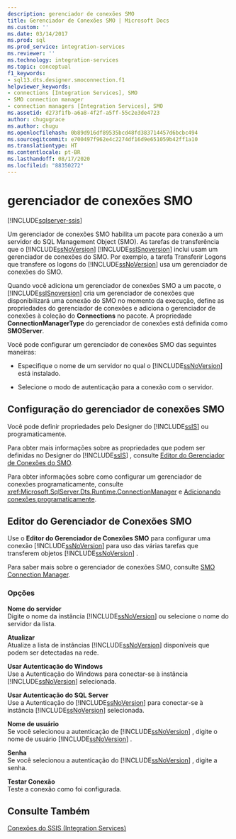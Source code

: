 ```yaml
---
description: gerenciador de conexões SMO
title: Gerenciador de Conexões SMO | Microsoft Docs
ms.custom: ''
ms.date: 03/14/2017
ms.prod: sql
ms.prod_service: integration-services
ms.reviewer: ''
ms.technology: integration-services
ms.topic: conceptual
f1_keywords:
- sql13.dts.designer.smoconnection.f1
helpviewer_keywords:
- connections [Integration Services], SMO
- SMO connection manager
- connection managers [Integration Services], SMO
ms.assetid: d273f1fb-a6a8-4f2f-a5ff-55c2e3de4723
author: chugugrace
ms.author: chugu
ms.openlocfilehash: 0b89d916df89535bcd48fd383714457d6bcbc494
ms.sourcegitcommit: e700497f962e4c2274df16d9e651059b42ff1a10
ms.translationtype: HT
ms.contentlocale: pt-BR
ms.lasthandoff: 08/17/2020
ms.locfileid: "88350272"
---
```

# <a name="smo-connection-manager"></a>gerenciador de conexões SMO

[!INCLUDE[sqlserver-ssis](../../includes/applies-to-version/sqlserver-ssis.md)]


  Um gerenciador de conexões SMO habilita um pacote para conexão a um servidor do SQL Management Object (SMO). As tarefas de transferência que o [!INCLUDE[ssNoVersion](../../includes/ssnoversion-md.md)] [!INCLUDE[ssISnoversion](../../includes/ssisnoversion-md.md)] inclui usam um gerenciador de conexões do SMO. Por exemplo, a tarefa Transferir Logons que transfere os logons do [!INCLUDE[ssNoVersion](../../includes/ssnoversion-md.md)] usa um gerenciador de conexões do SMO.  
  
 Quando você adiciona um gerenciador de conexões SMO a um pacote, o [!INCLUDE[ssISnoversion](../../includes/ssisnoversion-md.md)] cria um gerenciador de conexões que disponibilizará uma conexão do SMO no momento da execução, define as propriedades do gerenciador de conexões e adiciona o gerenciador de conexões à coleção do **Connections** no pacote. A propriedade **ConnectionManagerType** do gerenciador de conexões está definida como **SMOServer**.  
  
 Você pode configurar um gerenciador de conexões SMO das seguintes maneiras:  
  
-   Especifique o nome de um servidor no qual o [!INCLUDE[ssNoVersion](../../includes/ssnoversion-md.md)] está instalado.  
  
-   Selecione o modo de autenticação para a conexão com o servidor.  
  
## <a name="configuration-of-the-smo-connection-manager"></a>Configuração do gerenciador de conexões SMO  
 Você pode definir propriedades pelo Designer do [!INCLUDE[ssIS](../../includes/ssis-md.md)] ou programaticamente.  
  
 Para obter mais informações sobre as propriedades que podem ser definidas no Designer do [!INCLUDE[ssIS](../../includes/ssis-md.md)] , consulte [Editor do Gerenciador de Conexões do SMO](../../integration-services/connection-manager/smo-connection-manager-editor.md).  
  
 Para obter informações sobre como configurar um gerenciador de conexões programaticamente, consulte <xref:Microsoft.SqlServer.Dts.Runtime.ConnectionManager> e [Adicionando conexões programaticamente](../../integration-services/building-packages-programmatically/adding-connections-programmatically.md).  
  
## <a name="smo-connection-manager-editor"></a>Editor do Gerenciador de Conexões SMO
  Use o **Editor do Gerenciador de Conexões SMO** para configurar uma conexão [!INCLUDE[ssNoVersion](../../includes/ssnoversion-md.md)] para uso das várias tarefas que transferem objetos [!INCLUDE[ssNoVersion](../../includes/ssnoversion-md.md)] .  
  
 Para saber mais sobre o gerenciador de conexões SMO, consulte [SMO Connection Manager](../../integration-services/connection-manager/smo-connection-manager.md).  
  
### <a name="options"></a>Opções  
 **Nome do servidor**  
 Digite o nome da instância [!INCLUDE[ssNoVersion](../../includes/ssnoversion-md.md)] ou selecione o nome do servidor da lista.  
  
 **Atualizar**  
 Atualize a lista de instâncias [!INCLUDE[ssNoVersion](../../includes/ssnoversion-md.md)] disponíveis que podem ser detectadas na rede.  
  
 **Usar Autenticação do Windows**  
 Use a Autenticação do Windows para conectar-se à instância [!INCLUDE[ssNoVersion](../../includes/ssnoversion-md.md)] selecionada.  
  
 **Usar Autenticação do SQL Server**  
 Use a Autenticação do [!INCLUDE[ssNoVersion](../../includes/ssnoversion-md.md)] para conectar-se à instância [!INCLUDE[ssNoVersion](../../includes/ssnoversion-md.md)] selecionada.  
  
 **Nome de usuário**  
 Se você selecionou a autenticação de [!INCLUDE[ssNoVersion](../../includes/ssnoversion-md.md)] , digite o nome de usuário [!INCLUDE[ssNoVersion](../../includes/ssnoversion-md.md)] .  
  
 **Senha**  
 Se você selecionou a autenticação do [!INCLUDE[ssNoVersion](../../includes/ssnoversion-md.md)] , digite a senha.  
  
 **Testar Conexão**  
 Teste a conexão como foi configurada.  
  
## <a name="see-also"></a>Consulte Também  
 [Conexões do SSIS &#40;Integration Services&#41;](../../integration-services/connection-manager/integration-services-ssis-connections.md)  
  
  
